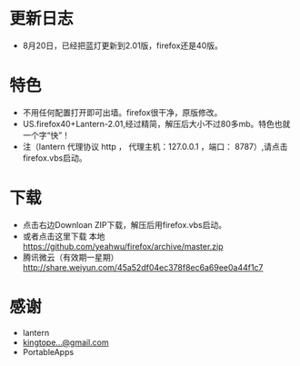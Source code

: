 更新日志
=========
* 8月20日，已经把蓝灯更新到2.01版，firefox还是40版。

特色
=======
* 不用任何配置打开即可出墙。firefox很干净，原版修改。
* US.firefox40+Lantern-2.01,经过精简，解压后大小不过80多mb。特色也就一个字“快”！
* 注（lantern 代理协议 http ， 代理主机：127.0.0.1 ，端口： 8787）,请点击firefox.vbs启动。

下载
=======
* 点击右边Downloan ZIP下载，解压后用firefox.vbs启动。
* 或者点击这里下载  本地 https://github.com/yeahwu/firefox/archive/master.zip
* 腾讯微云（有效期一星期）http://share.weiyun.com/45a52df04ec378f8ec6a69ee0a44f1c7

感谢
======
* lantern
* kingtope...@gmail.com
* PortableApps
